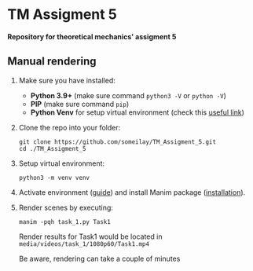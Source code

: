 # TM Assigment 5
#### Repository for theoretical mechanics' assigment 5

## Manual rendering

1. Make sure you have installed:
    - **Python 3.9+** (make sure command `python3 -V` or `python -V`)
    - **PIP** (make sure command `pip`)
    - **Python Venv** for setup virtual environment (check this [useful link](https://docs.python.org/3/library/venv.html))

2. Clone the repo into your folder:
    ```shell
    git clone https://github.com/someilay/TM_Assigment_5.git
    cd ./TM_Assigment_5
    ```

3. Setup virtual environment:
    ```shell
    python3 -m venv venv
    ```

4. Activate environment ([guide](https://docs.python.org/3/tutorial/venv.html#creating-virtual-environments)) 
   and install Manim package ([installation](https://docs.manim.community/en/stable/installation.html)).

5. Render scenes by executing:
    ```shell
    manim -pqh task_1.py Task1
    ```

   Render results for Task1 would be located in `media/videos/task_1/1080p60/Task1.mp4`

   Be aware, rendering can take a couple of minutes
